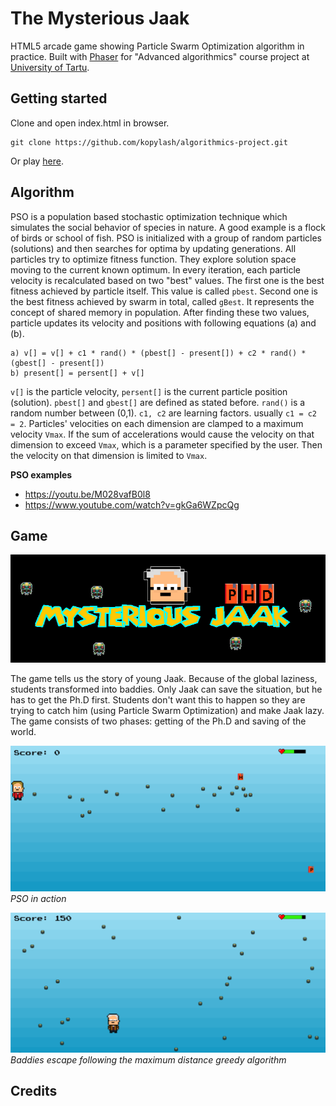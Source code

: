 # The Mysterious Jaak	

HTML5 arcade game showing Particle Swarm Optimization algorithm in practice. Built with [Phaser](https://phaser.io/) for
"Advanced algorithmics" course project at [University of Tartu](https://www.cs.ut.ee/en).

## Getting started

Clone and open index.html in browser.

```
git clone https://github.com/kopylash/algorithmics-project.git
```
Or play [here](https://kopylash.github.io/algorithmics-project/).

## Algorithm

PSO is a population based stochastic optimization technique which simulates the social behavior of species in nature. A good example
is a flock of birds or school of fish. PSO is initialized with a group of random particles (solutions) and then searches for optima by
updating generations. All particles try to optimize fitness function. They explore solution space moving to the current known optimum. In every iteration, each
particle velocity is recalculated based on two "best" values. The first one is the best fitness achieved by particle itself. This value is
called `pbest`. Second one is the best fitness achieved by swarm in total, called `gBest`. It represents the concept of shared memory in population.
After finding these two values, particle updates its velocity and positions with following equations (a) and (b).

```
a) v[] = v[] + c1 * rand() * (pbest[] - present[]) + c2 * rand() * (gbest[] - present[])
b) present[] = persent[] + v[]
```

`v[]` is the particle velocity, `persent[]` is the current particle position (solution). `pbest[]` and `gbest[]` are defined as stated before. `rand()` is a
random number between (0,1). `c1, c2` are learning factors. usually `c1 = c2 = 2`. Particles' velocities on each dimension are clamped to a maximum
velocity `Vmax`. If the sum of accelerations would cause the velocity on that dimension to exceed `Vmax`, which is a parameter specified by the user.
Then the velocity on that dimension is limited to `Vmax`.

**PSO examples**
* https://youtu.be/M028vafB0l8
* https://www.youtube.com/watch?v=gkGa6WZpcQg

## Game

![Game](assets/sprites/logo-black.png)

The game tells us the story of young Jaak. Because of the global laziness, students transformed into baddies. 
Only Jaak can save the situation, but he has to get the Ph.D first.
Students don't want this to happen so they are trying to catch him (using Particle Swarm Optimization) and make Jaak lazy. 
The game consists of two phases: getting of the Ph.D and saving of the world.

![First mode](assets/sprites/escape_mode.png)
*PSO in action*


![Second mode](assets/sprites/chasing_mode.png)
*Baddies escape following the maximum distance greedy algorithm*

## Credits


